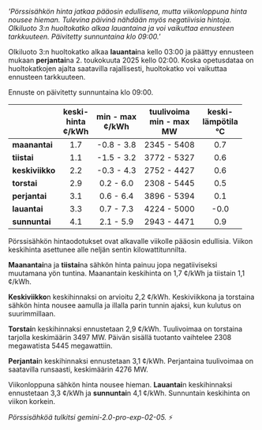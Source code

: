 *'Pörssisähkön hinta jatkaa pääosin edullisena, mutta viikonloppuna hinta nousee hieman. Tulevina päivinä nähdään myös negatiivisia hintoja. Olkiluoto 3:n huoltokatko alkaa lauantaina ja voi vaikuttaa ennusteen tarkkuuteen. Päivitetty sunnuntaina klo 09:00.'*


Olkiluoto 3:n huoltokatko alkaa **lauantai**na kello 03:00 ja päättyy ennusteen mukaan **perjantai**na 2. toukokuuta 2025 kello 02:00. Koska opetusdataa on huoltokatkojen ajalta saatavilla rajallisesti, huoltokatko voi vaikuttaa ennusteen tarkkuuteen.

Ennuste on päivitetty sunnuntaina klo 09:00.

|     | keski-<br>hinta<br>¢/kWh | min - max<br>¢/kWh | tuulivoima<br>min - max<br>MW | keski-<br>lämpötila<br>°C |
|:----|:----------------:|:----------------:|:-------------:|:-------------:|
| **maanantai**  | 1.7  | -0.8 - 3.8 | 2345 - 5408  | 0.7 |
| **tiistai**    | 1.1  | -1.5 - 3.2 | 3772 - 5327 | 0.6  |
| **keskiviikko** | 2.2  | -0.3 - 4.3 | 2752 - 4427  | 0.6  |
| **torstai**   | 2.9  | 0.2 - 6.0  | 2308 - 5445  | 0.5  |
| **perjantai**  | 3.1  | 0.6 - 6.4  | 3896 - 5394  | 0.1  |
| **lauantai**  | 3.3  | 0.7 - 7.3  | 4224 - 5000  | -0.0 |
| **sunnuntai** | 4.1  | 2.1 - 5.9  | 2943 - 4471  | 0.9  |

Pörssisähkön hintaodotukset ovat alkavalle viikolle pääosin edullisia. Viikon keskihinta asettunee alle neljän sentin kilowattitunnilta.

**Maanantai**na ja **tiistai**na sähkön hinta painuu jopa negatiiviseksi muutamana yön tuntina. Maanantain keskihinta on 1,7 ¢/kWh ja tiistain 1,1 ¢/kWh.

**Keskiviikko**n keskihinnaksi on arvioitu 2,2 ¢/kWh. Keskiviikkona ja torstaina sähkön hinta nousee aamulla ja illalla parin tunnin ajaksi, kun kulutus on suurimmillaan.

**Torstai**n keskihinnaksi ennustetaan 2,9 ¢/kWh. Tuulivoimaa on torstaina tarjolla keskimäärin 3497 MW. Päivän sisällä tuotanto vaihtelee 2308 megawatista 5445 megawattiin.

**Perjantai**n keskihinnaksi ennustetaan 3,1 ¢/kWh. Perjantaina tuulivoimaa on saatavilla runsaasti, keskimäärin 4276 MW.

Viikonloppuna sähkön hinta nousee hieman. **Lauantai**n keskihinnaksi ennustetaan 3,3 ¢/kWh ja **sunnuntai**n 4,1 ¢/kWh. Sunnuntain keskihinta on viikon korkein.

*Pörssisähköä tulkitsi gemini-2.0-pro-exp-02-05.* ⚡

